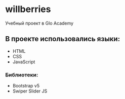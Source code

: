 # willberries
Учебный проект в Glo Academy
## В проекте использовались языки:
- HTML
- CSS
- JavaScript
### Библиотеки:
- Bootstrap v5
- Swiper Slider JS
